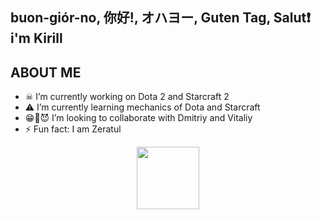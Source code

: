 ## buon-giór-no, 你好!, オハヨー, Guten Tag, Salut❗  i'm Kirill

## ABOUT ME


- ☠ I’m currently working on Dota 2 and Starcraft 2
- ⚠ I’m currently learning mechanics of Dota and Starcraft
- 😁👴😈 I’m looking to collaborate with Dmitriy and Vitaliy
- ⚡ Fun fact: I am Zeratul
   
<div id="header" align="center">
  <img src="[[https://media.giphy.com/media/M9gbBd9nbDrOTu1Mqx/giphy.gif](https://www.google.com/url?sa=i&url=https%3A%2F%2Fwww.backdoorbs.com%2Fproducts%2Fchogath-gentleman&psig=AOvVaw1n_TjDg9J-zXzeEpV4Rr0l&ust=1723827919528000&source=images&cd=vfe&opi=89978449&ved=0CBQQjRxqFwoTCOib-qO994cDFQAAAAAdAAAAABAE)](https://images.app.goo.gl/FfPwCuLom4CaDDmH9)](https://images.app.goo.gl/BDRJ992BWuS8af7z9)" width="100"/>
</div>
